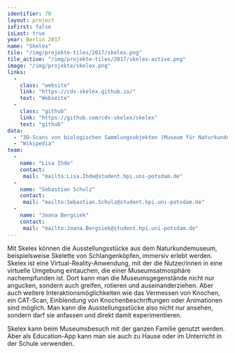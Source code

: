 ```yaml
---
identifier: 70
layout: project
isFirst: false
isLast: true
year: Berlin 2017
name: "Skelex"
tile: "/img/projekte-tiles/2017/skelex.png"
tile_active: "/img/projekte-tiles/2017/skelex-active.png"
image: "/img/projekte/skelex.png"
links:
  -
    class: "website"
    link: "https://cdv-skelex.github.io/"
    text: "Webseite"
  -
    class: "github"
    link: "https://github.com/cdv-skelex/skelex"
    text: "github"
data:
  - "3D-Scans von biologischen Sammlungsobjekten (Museum für Naturkunde Berlin)"
  - "Wikipedia"
team:
  -
    name: "Lisa Ihde"
    contact:
     mail: "mailto:Lisa.Ihde@student.hpi.uni-potsdam.de"
  -
    name: "Sebastian Schulz"
    contact:
     mail: "mailto:Sebastian.Schulz@student.hpi.uni-potsdam.de"
  -
    name: "Joana Bergsiek"
    contact:
     mail: "mailto:Joana.Bergsiek@student.hpi.uni-potsdam.de"
---
```

Mit Skelex können die Ausstellungsstücke aus dem Naturkundemuseum, beispielsweise Skelette von Schlangenköpfen, immersiv erlebt werden. Skelex ist eine Virtual-Reality-Anwendung, mit der die Nutzer/innen in eine virtuelle Umgebung eintauchen, die einer Museumsatmosphäre nachempfunden ist. Dort kann man die Museumsgegenstände nicht nur angucken, sondern auch greifen, rotieren und auseinanderziehen. Aber auch weitere Interaktionsmöglichkeiten wie das Vermessen von Knochen, ein CAT-Scan, Einblendung von Knochenbeschriftungen oder Animationen sind möglich. Man kann die Ausstellungsstücke also nicht nur ansehen, sondern darf sie anfassen und direkt damit experimentieren. 

Skelex kann beim Museumsbesuch mit der ganzen Familie genutzt werden. Aber als Education-App kann man sie auch zu Hause oder im Unterricht in der Schule verwenden.
